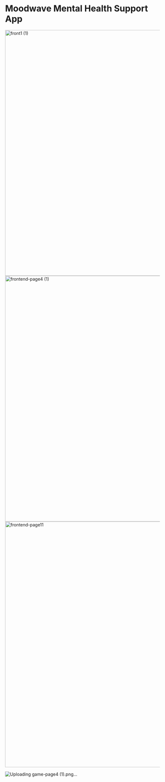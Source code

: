 # Moodwave Mental Health Support App

<img width="800" alt="front1 (1)" src="https://github.com/user-attachments/assets/176edebf-ffbc-441e-b42c-95744abd9601" />
<img width="800" alt="frontend-page4 (1)" src="https://github.com/user-attachments/assets/2703f4b5-8a91-4ef4-956c-f15ef5c95304" />

<img width="800" alt="frontend-page11" src="https://github.com/user-attachments/assets/dc5f33cd-c187-488d-acba-527b19471017" />


![Uploading game-page4 (1).png…]()
